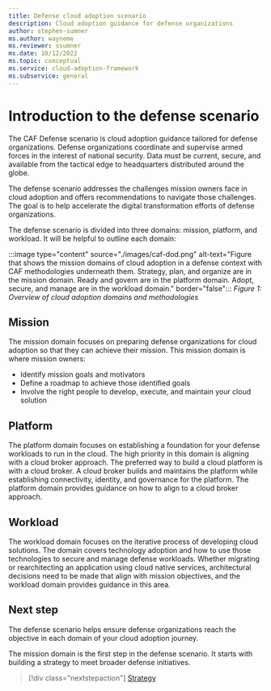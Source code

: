 ```yaml
---
title: Defense cloud adoption scenario
description: Cloud adoption guidance for defense organizations
author: stephen-sumner
ms.author: wayneme
ms.reviewer: ssumner
ms.date: 10/12/2022
ms.topic: conceptual
ms.service: cloud-adoption-framework
ms.subservice: general
---
```

# Introduction to the defense scenario

The CAF Defense scenario is cloud adoption guidance tailored for defense organizations. Defense organizations coordinate and supervise armed forces in the interest of national security. Data must be current, secure, and available from the tactical edge to headquarters distributed around the globe.

The defense scenario addresses the challenges mission owners face in cloud adoption and offers recommendations to navigate those challenges. The goal is to help accelerate the digital transformation efforts of defense organizations.

The defense scenario is divided into three domains: mission, platform, and workload. It will be helpful to outline each domain:

:::image type="content" source="./images/caf-dod.png" alt-text="Figure that shows the mission domains of cloud adoption in a defense context with CAF methodologies underneath them. Strategy, plan, and organize are in the mission domain. Ready and govern are in the platform domain. Adopt, secure, and manage are in the workload domain." border="false":::
*Figure 1: Overview of cloud adoption domains and methodologies*

## Mission

The mission domain focuses on preparing defense organizations for cloud adoption so that they can achieve their mission. This mission domain is where mission owners:

- Identify mission goals and motivators
- Define a roadmap to achieve those identified goals
- Involve the right people to develop, execute, and maintain your cloud solution

## Platform

The platform domain focuses on establishing a foundation for your defense workloads to run in the cloud. The high priority in this domain is aligning with a cloud broker approach. The preferred way to build a cloud platform is with a cloud broker. A cloud broker builds and maintains the platform while establishing connectivity, identity, and governance for the platform. The platform domain provides guidance on how to align to a cloud broker approach.

## Workload

The workload domain focuses on the iterative process of developing cloud solutions. The domain covers technology adoption and how to use those technologies to secure and manage defense workloads. Whether migrating or rearchitecting an application using cloud native services, architectural decisions need to be made that align with mission objectives, and the workload domain provides guidance in this area.

## Next step

The defense scenario helps ensure defense organizations reach the objective in each domain of your cloud adoption journey.

The mission domain is the first step in the defense scenario. It starts with building a strategy to meet broader defense initiatives.

> [!div class="nextstepaction"]
> [Strategy](strategy.md)
